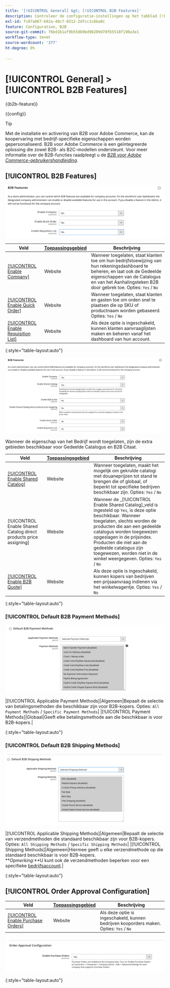 ```yaml
---
title: '[!UICONTROL General] &gt; [!UICONTROL B2B Features]'
description: Controleer de configuratie-instellingen op het tabblad [!UICONTROL General] &gt; [!UICONTROL B2B Features] pagina van de Commerce Admin.
exl-id: fc07a067-b92a-49c7-8512-2dfcc1c6ba0c
feature: Configuration, B2B
source-git-commit: 76bd1b1af9b55d69bd98209d70fb5518f190a3e1
workflow-type: tm+mt
source-wordcount: '377'
ht-degree: 0%

---
```


# [!UICONTROL General] > [!UICONTROL B2B Features]

{{b2b-feature}}

{{config}}

>[!TIP]
>
>Met de installatie en activering van B2B voor Adobe Commerce, kan de koopervaring met bedrijf-specifieke eigenschappen worden gepersonaliseerd. B2B voor Adobe Commerce is een geïntegreerde oplossing die zowel B2B- als B2C-modellen ondersteunt. Voor meer informatie over de B2B-functies raadpleegt u de [_B2B voor Adobe Commerce-gebruikershandleiding_](https://experienceleague.adobe.com/docs/commerce-admin/b2b/introduction.html).

## [!UICONTROL B2B Features]

![B2B-functies](./assets/b2b-features.png)<!-- zoom -->

| Veld | [Toepassingsgebied](../../getting-started/websites-stores-views.md#scope-settings) | Beschrijving |
|----------------------------------------------------------------------------------|------------------------------------------------------------------------|----------------------------------------------------------------------------------------------------------------------------------------------------------------------------------------------|
| [[!UICONTROL Enable Company]](../../b2b/account-companies.md) | Website | Wanneer toegelaten, staat klanten toe om hun bedrijfstoewijzing van hun rekeningsdashboard te beheren, en laat ook de Gedeelde eigenschappen van de Catalogus en van het Aanhalingsteken B2B door gebrek toe. Opties: `Yes` / `No` |
| [[!UICONTROL Enable Quick Order]](../../b2b/quick-order.md) | Website | Wanneer toegelaten, staat klanten en gasten toe om orden snel te plaatsen die op SKU of productnaam worden gebaseerd. Opties: `Yes` / `No` |
| [[!UICONTROL Enable Requisition List]](../../b2b/configure-requisition-lists.md) | Website | Als deze optie is ingeschakeld, kunnen klanten aanvraaglijsten maken en beheren vanaf het dashboard van hun account. |

{:style=&quot;table-layout:auto&quot;}

![B2B-functies met bedrijven en gedeelde catalogi ingeschakeld](./assets/b2b-features-company-enabled.png)<!-- zoom -->

Wanneer de eigenschap van het Bedrijf wordt toegelaten, zijn de extra gebieden beschikbaar voor Gedeelde Catalogus en B2B Citaat.

| Veld | [Toepassingsgebied](../../getting-started/websites-stores-views.md#scope-settings) | Beschrijving |
|--------------------------------------------------------------------|------------------------------------------------------------------------|-----------------------------------------------------------------------------------------------------------------------------------------------------------------------------------------------------------------------------------------------------------------------------------------------------------------|
| [[!UICONTROL Enable Shared Catalog]](../../b2b/catalog-shared.md) | Website | Wanneer toegelaten, maakt het mogelijk om gekrulde catalogi met douaneprijzen tot stand te brengen die of globaal, of beperkt tot specifieke bedrijven beschikbaar zijn. Opties: `Yes` / `No` |
| [!UICONTROL Enable Shared Catalog direct products price assigning] | Website | Wanneer de _[!UICONTROL Enable Shared Catalog]_veld is ingesteld op `Yes`, is deze optie beschikbaar. Wanneer toegelaten, slechts worden de producten die aan een gedeelde catalogus worden toegewezen opgeslagen in de prijsindex. Producten die niet aan de gedeelde catalogus zijn toegewezen, worden niet in de winkel weergegeven. Opties: `Yes` / `No` |
| [[!UICONTROL Enable B2B Quote]](../../b2b/configure-quotes.md) | Website | Als deze optie is ingeschakeld, kunnen kopers van bedrijven een prijsaanvraag indienen via het winkelwagentje. Opties: `Yes` / `No` |

{:style=&quot;table-layout:auto&quot;}

### [!UICONTROL Default B2B Payment Methods]

![B2B-configuratie - betalingsmethode-instellingen voor wanbetaling](./assets/b2b-features-default-payment-methods.png)<!-- zoom -->

|[!UICONTROL Applicable Payment Methods]|Algemeen|Bepaalt de selectie van betalingsmethoden die beschikbaar zijn voor B2B-kopers. Opties: `All Payment Methods` / `Specific Payment Methods`| |[!UICONTROL Payment Methods]|Globaal|Geeft elke betalingsmethode aan die beschikbaar is voor B2B-kopers.|

{:style=&quot;table-layout:auto&quot;}

### [!UICONTROL Default B2B Shipping Methods]

![B2B-configuratie - standaardverzendmethoden](./assets/b2b-features-shipping-methods.png)<!-- zoom -->

|[!UICONTROL Applicable Shipping Methods]|Algemeen|Bepaalt de selectie van verzendmethoden die standaard beschikbaar zijn voor B2B-kopers. Opties: `All Shipping Methods` / `Specific Shipping Methods`| |[!UICONTROL Shipping Methods]|Algemeen|Hiermee geeft u elke verzendmethode op die standaard beschikbaar is voor B2B-kopers. <br/>**_Opmerking:_**U kunt ook de verzendmethoden beperken voor een specifieke [bedrijfsaccount](../../b2b/account-companies.md).|

{:style=&quot;table-layout:auto&quot;}

## [!UICONTROL Order Approval Configuration]

| Veld | [Toepassingsgebied](../../getting-started/websites-stores-views.md#scope-settings) | Beschrijving |
|--------------------------------------------------------------------------------|------------------------------------------------------------------------|---------------------------------------------------------------------------------|
| [[!UICONTROL Enable Purchase Orders]](../../stores-purchase/purchase-order.md) | Website | Als deze optie is ingeschakeld, kunnen bedrijven kooporders maken. Opties: `Yes` / `No` |

![B2B-functies - Configuratie voor goedkeuring van bestellingen](./assets/b2b-features-order-approval.png)<!-- zoom -->

{:style=&quot;table-layout:auto&quot;}

